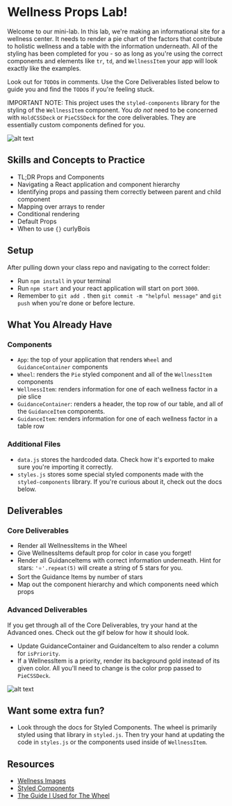 # Wellness Props Lab!
Welcome to our mini-lab. In this lab, we're making an informational site for a wellness center. It needs to render a pie chart of the factors that contribute to holistic wellness and a table with the information underneath. All of the styling has been completed for you - so as long as you're using the correct components and elements like `tr`, `td`, and `WellnessItem` your app will look exactly like the examples.

Look out for `TODO`s in comments. Use the Core Deliverables listed below to guide you and find the `TODO`s if you're feeling stuck.

IMPORTANT NOTE: This project uses the `styled-components` library for the styling of the `WellnessItem` component. You *do not* need to be concerned with `HoldCSSDeck` or `PieCSSDeck` for the core deliverables. They are essentially custom components defined for you. 

![alt text][core_image]

[core_image]: ./public/WellnessCore.gif "Core Deliverables"

## Skills and Concepts to Practice
- TL;DR Props and Components
- Navigating a React application and component hierarchy
- Identifying props and passing them correctly between parent and child component
- Mapping over arrays to render
- Conditional rendering
- Default Props
- When to use `{}` curlyBois

## Setup
After pulling down your class repo and navigating to the correct folder:
- Run `npm install` in your terminal
- Run `npm start` and your react application will start on port `3000`.
- Remember to `git add .` then `git commit -m "helpful message"` and `git push` when you're done or before lecture. 


## What You Already Have
### Components
- `App`: the top of your application that renders `Wheel` and `GuidanceContainer` components
- `Wheel`: renders the `Pie` styled component and all of the `WellnessItem` components
- `WellnessItem`: renders information for one of each wellness factor in a pie slice
- `GuidanceContainer`: renders a header, the top row of our table, and all of the `GuidanceItem` components. 
- `GuidanceItem`: renders information for one of each wellness factor in a table row


### Additional Files
- `data.js` stores the hardcoded data. Check how it's exported to make sure you're importing it correctly. 
- `styles.js` stores some special styled components made with the `styled-components` library. If you're curious about it, check out the docs below. 


## Deliverables 
### Core Deliverables
- Render all WellnessItems in the Wheel
- Give WellnessItems default prop for color in case you forget!
- Render all GuidanceItems with correct information underneath. Hint for stars: `'⭐️'.repeat(5)` will create a string of 5 stars for you.
- Sort the Guidance Items by number of stars
- Map out the component hierarchy and which components need which props

### Advanced Deliverables
If you get through all of the Core Deliverables, try your hand at the Advanced ones. Check out the gif below for how it should look. 
- Update GuidanceContainer and GuidanceItem to also render a column for `isPriority`. 
- If a WellnessItem is a priority, render its background gold instead of its given color. All you'll need to change is the color prop passed to `PieCSSDeck`.

![alt text][advanced_image]

[advanced_image]: ./public/WellnessAdvanced.gif "Core Deliverables"


## Want some extra fun? 
- Look through the docs for Styled Components. The wheel is primarily styled using that library in `styled.js`. Then try your hand at updating the code in `styles.js` or the components used inside of `WellnessItem`.



## Resources
- [Wellness Images](https://thewellatsacstate.com/about/dimensions-of-wellness)
- [Styled Components](https://styled-components.com/)
- [The Guide I Used for The Wheel](http://cssdeck.com/labs/css3-pie-chart)